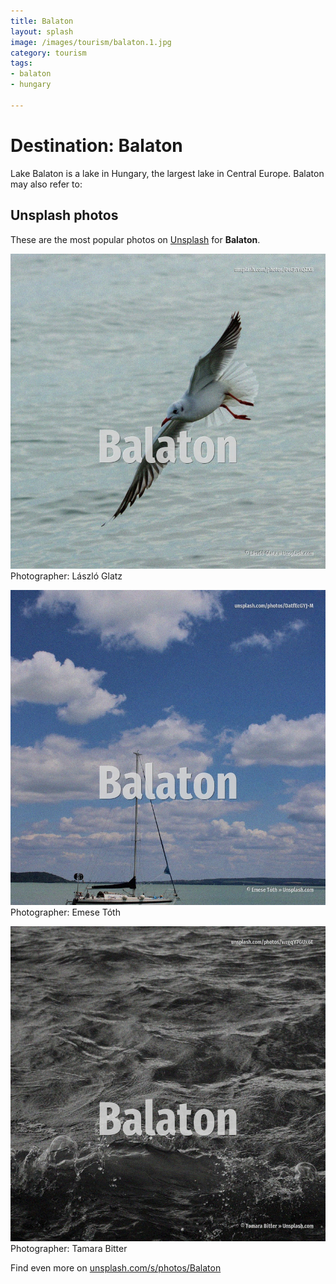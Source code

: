 ```yaml
---
title: Balaton
layout: splash
image: /images/tourism/balaton.1.jpg
category: tourism
tags:
- balaton
- hungary

---
```

# Destination: Balaton

Lake Balaton is a lake in Hungary, the largest lake in Central Europe.  Balaton may also refer to:  

 
## Unsplash photos
These are the most popular photos on [Unsplash](https://unsplash.com) for **Balaton**.
 
![Balaton](/images/tourism/balaton.1.jpg)
Photographer:  László Glatz
 
![Balaton](/images/tourism/balaton.2.jpg)
Photographer:  Emese Tóth
 
![Balaton](/images/tourism/balaton.3.jpg)
Photographer:  Tamara Bitter
 
Find even more on [unsplash.com/s/photos/Balaton](https://unsplash.com/s/photos/Balaton)
 
